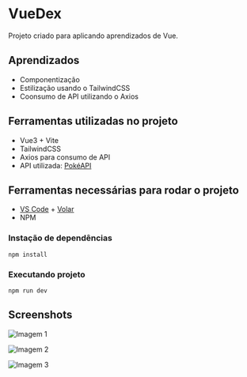 # VueDex

Projeto criado para aplicando aprendizados de Vue.

## Aprendizados

- Componentização
- Estilização usando o TailwindCSS
- Coonsumo de API utilizando o Axios


## Ferramentas utilizadas no projeto

- Vue3 + Vite
- TailwindCSS
- Axios para consumo de API
- API utilizada: [PokéAPI](https://pokeapi.co/)


## Ferramentas necessárias para rodar o projeto

- [VS Code](https://code.visualstudio.com/) + [Volar](https://marketplace.visualstudio.com/items?itemName=Vue.volar)
- NPM


### Instação de dependências
```
npm install
```

### Executando projeto
```
npm run dev
```
    
## Screenshots

![Imagem 1](https://github.com/marlonmnz/pictures/blob/master/vuedex.png?raw=true)


![Imagem 2](https://github.com/marlonmnz/pictures/blob/master/vuedex2.png?raw=true)


![Imagem 3](https://github.com/marlonmnz/pictures/blob/master/vuedex3.png?raw=true)
